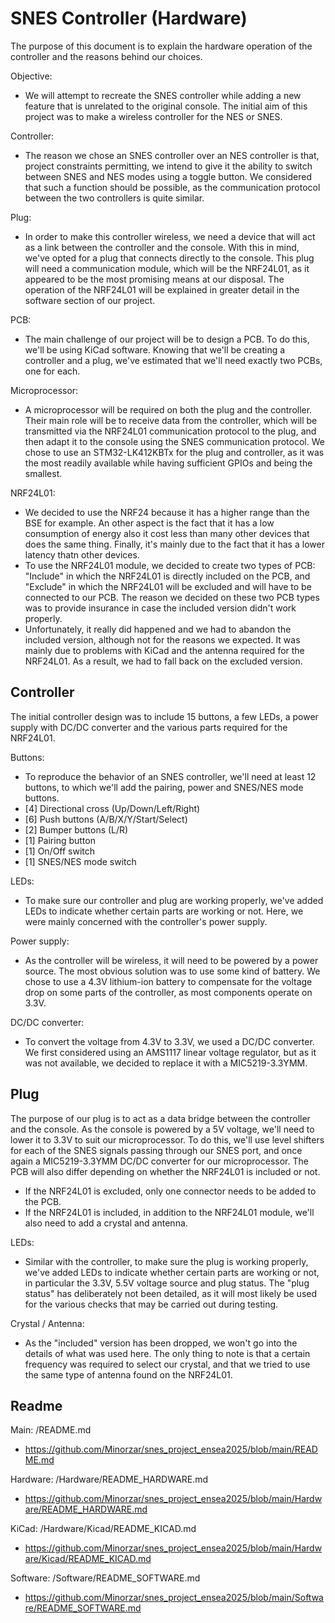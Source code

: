 # SNES Controller (Hardware)

The purpose of this document is to explain the hardware operation of the controller and the reasons behind our choices.

Objective:
- We will attempt to recreate the SNES controller while adding a new feature that is unrelated to the original console. The initial aim of this project was to make a wireless controller for the NES or SNES.

Controller:
- The reason we chose an SNES controller over an NES controller is that, project constraints permitting, we intend to give it the ability to switch between SNES and NES modes using a toggle button. We considered that such a function should be possible, as the communication protocol between the two controllers is quite similar.

Plug:
- In order to make this controller wireless, we need a device that will act as a link between the controller and the console. With this in mind, we've opted for a plug that connects directly to the console. This plug will need a communication module, which will be the NRF24L01, as it appeared to be the most promising means at our disposal. The operation of the NRF24L01 will be explained in greater detail in the software section of our project.

PCB:
- The main challenge of our project will be to design a PCB. To do this, we'll be using KiCad software. Knowing that we'll be creating a controller and a plug, we've estimated that we'll need exactly two PCBs, one for each.

Microprocessor:
- A microprocessor will be required on both the plug and the controller. Their main role will be to receive data from the controller, which will be transmitted via the NRF24L01 communication protocol to the plug, and then adapt it to the console using the SNES communication protocol. We chose to use an STM32-LK412KBTx for the plug and controller, as it was the most readily available while having sufficient GPIOs and being the smallest.

NRF24L01:
- We decided to use the NRF24 because it has a higher range than the BSE for example. An other aspect is the fact that it has a low consumption of energy also it cost less than many other devices that does the same thing. Finally, it's mainly due to the fact that it has a lower latency thatn other devices. 
- To use the NRF24L01 module, we decided to create two types of PCB: "Include" in which the NRF24L01 is directly included on the PCB, and "Exclude" in which the NRF24L01 will be excluded and will have to be connected to our PCB. The reason we decided on these two PCB types was to provide insurance in case the included version didn't work properly.
- Unfortunately, it really did happened and we had to abandon the included version, although not for the reasons we expected. It was mainly due to problems with KiCad and the antenna required for the NRF24L01. As a result, we had to fall back on the excluded version.

## Controller

The initial controller design was to include 15 buttons, a few LEDs, a power supply with DC/DC converter and the various parts required for the NRF24L01.

Buttons:
- To reproduce the behavior of an SNES controller, we'll need at least 12 buttons, to which we'll add the pairing, power and SNES/NES mode buttons.
- [4] Directional cross (Up/Down/Left/Right)
- [6] Push buttons (A/B/X/Y/Start/Select)
- [2] Bumper buttons (L/R)
- [1] Pairing button
- [1] On/Off switch
- [1] SNES/NES mode switch

LEDs:
- To make sure our controller and plug are working properly, we've added LEDs to indicate whether certain parts are working or not. Here, we were mainly concerned with the controller's power supply.

Power supply:
- As the controller will be wireless, it will need to be powered by a power source. The most obvious solution was to use some kind of battery. We chose to use a 4.3V lithium-ion battery to compensate for the voltage drop on some parts of the controller, as most components operate on 3.3V.

DC/DC converter:
- To convert the voltage from 4.3V to 3.3V, we used a DC/DC converter. We first considered using an AMS1117 linear voltage regulator, but as it was not available, we decided to replace it with a MIC5219-3.3YMM.


## Plug

The purpose of our plug is to act as a data bridge between the controller and the console. As the console is powered by a 5V voltage, we'll need to lower it to 3.3V to suit our microprocessor. To do this, we'll use level shifters for each of the SNES signals passing through our SNES port, and once again a MIC5219-3.3YMM DC/DC converter for our microprocessor. The PCB will also differ depending on whether the NRF24L01 is included or not.
- If the NRF24L01 is excluded, only one connector needs to be added to the PCB.
- If the NRF24L01 is included, in addition to the NRF24L01 module, we'll also need to add a crystal and antenna.

LEDs:
- Similar with the controller, to make sure the plug is working properly, we've added LEDs to indicate whether certain parts are working or not, in particular the 3.3V, 5.5V voltage source and plug status. The "plug status" has deliberately not been detailed, as it will most likely be used for the various checks that may be carried out during testing.

Crystal / Antenna:
- As the "included" version has been dropped, we won't go into the details of what was used here. The only thing to note is that a certain frequency was required to select our crystal, and that we tried to use the same type of antenna found on the NRF24L01.

## Readme

Main: /README.md
- https://github.com/Minorzar/snes_project_ensea2025/blob/main/README.md

Hardware: /Hardware/README_HARDWARE.md
- https://github.com/Minorzar/snes_project_ensea2025/blob/main/Hardware/README_HARDWARE.md

KiCad: /Hardware/Kicad/README_KICAD.md
- https://github.com/Minorzar/snes_project_ensea2025/blob/main/Hardware/Kicad/README_KICAD.md

Software: /Software/README_SOFTWARE.md
- https://github.com/Minorzar/snes_project_ensea2025/blob/main/Software/README_SOFTWARE.md
